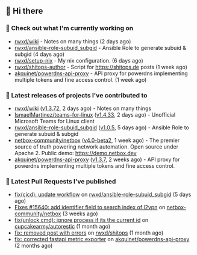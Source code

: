 ## 👋 Hi there

### 👷 Check out what I'm currently working on


- [rwxd/wiki](https://github.com/rwxd/wiki) - Notes on many things (2 days ago)
- [rwxd/ansible-role-subuid_subgid](https://github.com/rwxd/ansible-role-subuid_subgid) - Ansible Role to generate subuid &amp; subgid (4 days ago)
- [rwxd/setup-nix](https://github.com/rwxd/setup-nix) - My nix configuration. (6 days ago)
- [rwxd/shitops-author](https://github.com/rwxd/shitops-author) - Script for https://shitops.de posts (1 week ago)
- [akquinet/powerdns-api-proxy](https://github.com/akquinet/powerdns-api-proxy) - API proxy for powerdns implementing multiple tokens and fine access control. (1 week ago)

### 🔭 Latest releases of projects I've contributed to


- [rwxd/wiki](https://github.com/rwxd/wiki) ([v1.3.72](https://github.com/rwxd/wiki/releases/tag/v1.3.72), 2 days ago) - Notes on many things
- [IsmaelMartinez/teams-for-linux](https://github.com/IsmaelMartinez/teams-for-linux) ([v1.4.33](https://github.com/IsmaelMartinez/teams-for-linux/releases/tag/v1.4.33), 2 days ago) - Unofficial Microsoft Teams for Linux client
- [rwxd/ansible-role-subuid_subgid](https://github.com/rwxd/ansible-role-subuid_subgid) ([v1.0.5](https://github.com/rwxd/ansible-role-subuid_subgid/releases/tag/v1.0.5), 5 days ago) - Ansible Role to generate subuid &amp; subgid
- [netbox-community/netbox](https://github.com/netbox-community/netbox) ([v4.0-beta2](https://github.com/netbox-community/netbox/releases/tag/v4.0-beta2), 1 week ago) - The premier source of truth powering network automation. Open source under Apache 2. Public demo: https://demo.netbox.dev
- [akquinet/powerdns-api-proxy](https://github.com/akquinet/powerdns-api-proxy) ([v1.3.7](https://github.com/akquinet/powerdns-api-proxy/releases/tag/v1.3.7), 2 weeks ago) - API proxy for powerdns implementing multiple tokens and fine access control.

### 🔨 Latest Pull Requests I've published


- [fix(cicd): update workflow](https://github.com/rwxd/ansible-role-subuid_subgid/pull/72) on [rwxd/ansible-role-subuid_subgid](https://github.com/rwxd/ansible-role-subuid_subgid) (5 days ago)
- [Fixes #15640: add identifier field to search index of l2vpn](https://github.com/netbox-community/netbox/pull/15673) on [netbox-community/netbox](https://github.com/netbox-community/netbox) (3 weeks ago)
- [fix(unlock cmd): ignore process if its the current id](https://github.com/cupcakearmy/autorestic/pull/360) on [cupcakearmy/autorestic](https://github.com/cupcakearmy/autorestic) (1 month ago)
- [fix: removed post with errors](https://github.com/rwxd/shitops/pull/7) on [rwxd/shitops](https://github.com/rwxd/shitops) (1 month ago)
- [fix: corrected fastapi metric exporter](https://github.com/akquinet/powerdns-api-proxy/pull/37) on [akquinet/powerdns-api-proxy](https://github.com/akquinet/powerdns-api-proxy) (2 months ago)
